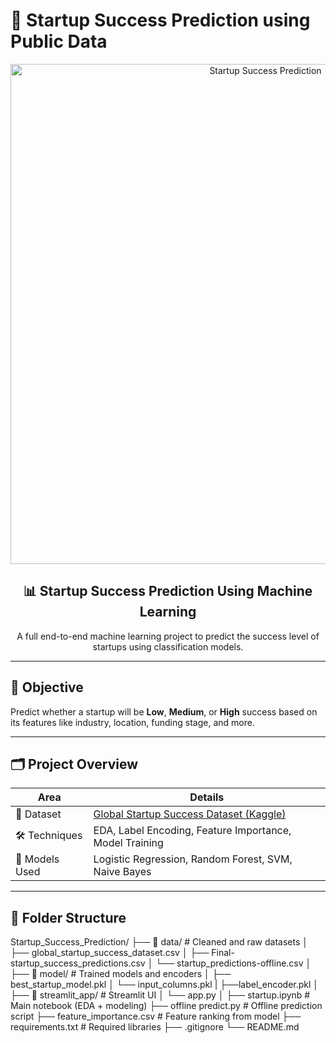 # 🚀 Startup Success Prediction using Public Data

<div align="center">
  <img src="https://github.com/Ayu0209/Startup_Success_Prediction/assets/your-banner-path/banner.png" alt="Startup Success Prediction" width="800"/>
</div>

<h2 align="center">📊 Startup Success Prediction Using Machine Learning</h2>

<p align="center">
  A full end-to-end machine learning project to predict the success level of startups using classification models.
</p>

---

## 🧠 Objective

Predict whether a startup will be **Low**, **Medium**, or **High** success based on its features like industry, location, funding stage, and more.

---

## 🗂️ Project Overview

| Area              | Details |
|-------------------|---------|
| 📁 Dataset        | [Global Startup Success Dataset (Kaggle)](https://www.kaggle.com/) |
| 🛠️ Techniques     | EDA, Label Encoding, Feature Importance, Model Training |
| 🤖 Models Used    | Logistic Regression, Random Forest, SVM, Naive Bayes |

---

## 📁 Folder Structure

Startup_Success_Prediction/
├── 📁 data/                     # Cleaned and raw datasets
│   ├── global_startup_success_dataset.csv
│   ├── Final-startup_success_predictions.csv
│   └── startup_predictions-offline.csv
│
├── 📁 model/                    # Trained models and encoders
│   ├── best_startup_model.pkl
│   └── input_columns.pkl
|   ├──label_encoder.pkl
│
├── 📁 streamlit_app/            # Streamlit UI
│   └── app.py
│
├── startup.ipynb               # Main notebook (EDA + modeling)
├── offline predict.py          # Offline prediction script
├── feature_importance.csv      # Feature ranking from model
├── requirements.txt            # Required libraries
├── .gitignore
└── README.md
